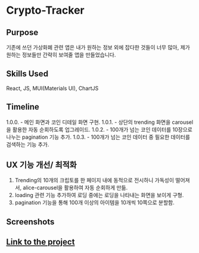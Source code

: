 # Crypto-Tracker


## Purpose

기존에 쓰던 가상화폐 관련 앱은 내가 원하는 정보 외에 잡다한 것들이 너무 많아, 제가 원하는 정보들만 간략히 보여줄 앱을 만들었습니다.  


## Skills Used

React, JS, MUI(Materials UI), ChartJS


## Timeline

1.0.0. - 메인 화면과 코인 디테일 화면 구현.
1.0.1. - 상단의 trending 화면을 carousel을 활용한 자동 순회하도록 업그레이드.
1.0.2. - 100개가 넘는 코인 데이터를 10장으로 나누는 pagination 기능 추가.
1.0.3. - 100개가 넘는 코인 데이터 중 필요한 데이터를 검색하는 기능 추가.


## UX 기능 개선/ 최적화

1. Trending의 10개의 크립토를 한 페이지 내에 동적으로 전시하니 가독성이 떨어져서, alice-carousel을 활용하여 자동 순회하게 만듦.
2. loading 관련 기능 추가하여 로딩 중에는 로딩을 나타내는 화면을 보이게 구형.
3. pagination 기능을 통해 100개 이상의 아이템을 10개씩 10쪽으로 분할함.


## Screenshots


## [Link to the project]()

